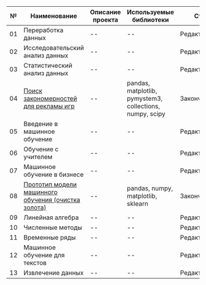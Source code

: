 №|Наименование|Описание проекта|Используемые библиотеки|Статус|
--|--|--|--|--|
01|Переработка данных|--|--|Редактирование|
02|Исследовательский анализ данных|--|--|Редактирование|
03|Статистический анализ данных|--|--|Редактирование|
04|[Поиск закономерностей для рекламы игр](https://github.com/AnatolyRyabov/Yandex.Praktikum/blob/main/Project_critic_top_games_%20hypothesis.ipynb)|--|pandas, matplotlib, pymystem3, collections, numpy, scipy|Закончен|
05|Введение в машинное обучение|--|--|Редактирование|
06|Обучение с учителем|--|--|Редактирование|
07|Машинное обучение в бизнесе|--|--|Редактирование|
08|[Прототип модели машинного обучения (очистка золота)](https://github.com/AnatolyRyabov/Yandex.Praktikum/blob/main/Project_Gold_learning_machine_model.ipynb)|--|pandas, numpy, matplotlib, sklearn|Закончен|
09|Линейная алгебра|--|--|Редактирование|
10|Численные методы|--|--|Редактирование|
11|Временные ряды|--|--|Редактирование|
12|Машинное обучение для текстов|--|--|Редактирование|
13|Извлечение данных|--|--|Редактирование|
